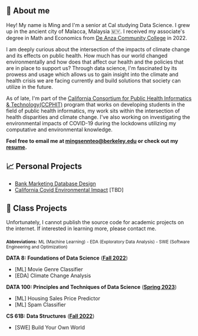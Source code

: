 ---
---

## 👋 About me

Hey! My name is Ming and I'm a senior at Cal studying Data Science. I grew up in the ancient city of Malacca, Malaysia 🇲🇾. I received my associate's degree in Math and Economics from [De Anza Community College](https://www.deanza.edu/) in 2022.

I am deeply curious about the intersection of the impacts of climate change and its effects on public health. How much has our world changed environmentally and how does that affect our health and the policies that are in place to support us? Through data science, I'm fascinated by its prowess and usage which allows us to gain insight into the climate and health crisis we are facing currently and build solutions that society can utilize in the future.

As of late, I'm part of the [California Consortium for Public Health Informatics & Technology(CCPHIT)](https://publichealth.berkeley.edu/academics/specialty-areas/public-health-informatics/) program that works on developing students in the field of public health informatics, my work sits within the intersection of health disparities and climate change. I've also working on investigating the environmental impacts of COVID-19 during the lockdowns utilizing my computative and environmental knowledge.

**Feel free to email me at <a href="mailto:mingsennteo@berkeley.edu">mingsennteo@berkeley.edu</a> or check out my [resume](https://docs.google.com/document/d/1laZB935c4CFHYRffg4BDmahkLzfhLBQLzCIWJ81t824/edit?usp=sharing).**

## 📈 Personal Projects

- [Bank Marketing Database Design](https://github.com/MSTeo01/Bank-Marketing-Database-Design)
- [California Covid Environmental Impact]() [TBD]
  
## 🐼 Class Projects

Unfortunately, I cannot publish the source code for academic projects on the internet. If interested in learning more, please contact me.

<sub><b>Abbreviations:</b></sub> <sub>ML (Machine Learning) - EDA (Exploratory Data Analysis) - SWE (Software Engineering and Optimization)</sub>

**DATA 8: Foundations of Data Science** ([**Fall 2022**](http://data8.org/fa22))<br>
- [ML] Movie Genre Classifier<br>
- [EDA] Climate Change Analysis<br>

**DATA 100: Principles and Techniques of Data Science** ([**Spring 2023**](https://ds100.org/sp23/))<br>
- [ML] Housing Sales Price Predictor<br>
- [ML] Spam Classifier 

**CS 61B: Data Structures** ([**Fall 2022**](https://fa22.datastructur.es/))<br>
- [SWE] Build Your Own World<br>
